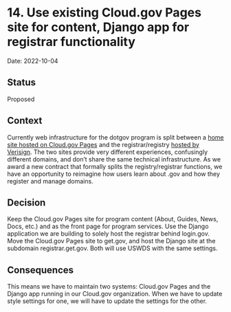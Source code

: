 # 14. Use existing Cloud.gov Pages site for content, Django app for registrar functionality

Date: 2022-10-04

## Status

Proposed

## Context

Currently web infrastructure for the dotgov program is split between a [home site hosted on Cloud.gov Pages](https://home.dotgov.gov/) and the registrar/registry [hosted by Verisign](https://domains.dotgov.gov/dotgov-web/). The two sites provide very different experiences, confusingly different domains, and don’t share the same technical infrastructure. As we award a new contract that formally splits the registry/registrar functions, we have an opportunity to reimagine how users learn about .gov and how they register and manage domains.

## Decision

Keep the Cloud.gov Pages site for program content (About, Guides, News, Docs, etc.) and as the front page for program services. Use the Django application we are building to solely host the registrar behind login.gov. Move the Cloud.gov Pages site to get.gov, and host the Django site at the subdomain registrar.get.gov. Both will use USWDS with the same settings. 

## Consequences

This means we have to maintain two systems: Cloud.gov Pages and the Django app running in our Cloud.gov organization. When we have to update style settings for one, we will have to update the settings for the other.  
